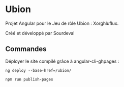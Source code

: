 # Ubion

Projet Angular pour le Jeu de rôle Ubion : Xorghluflux.

Créé et développé par Sourdeval

## Commandes
Déployer le site compilé grâce à angular-cli-ghpages :
```
ng deploy --base-href=/ubion/
```
```
npm run publish-pages
```
